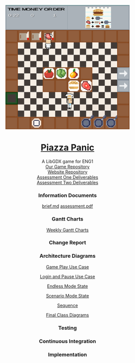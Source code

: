 <div align="center">
  <a href="https://github.com/team13eng1/piazza-panic/">
    <img src="./assets/Capture.PNG" alt="Logo" width="400" height="400">
  </a>

  <h1 align="center"> <a href = "README.md"> Piazza Panic </a> </h1>

  <p align="center">
    A LibGDX game for ENG1
    <br>
    <a href="https://github.com/team13eng1/piazza-panic"> Our Game Repository</a>
    <br>
    <a href="https://github.com/team13eng1/team13eng1.github.io"> Website Repository </a>
    <br>
    <a href="one.md"> Assessment One Deliverables</a>
    <br>
    <a href="two.md"> Assessment Two Deliverables</a>
    <br>
  </p>
  <h3 align="center">Information Documents</h3>
  <p align="center">
    <a href="./files/info/brief.md">brief.md</a>
    <a href="./files/info/eng1-team-assessment-1.pdf">assessment.pdf</a>
  </p>
  </div>
  <h3 align="center">Gantt Charts</h3>
    <p align="center">
      <a href="Gantt2.md"> Weekly Gantt Charts</a>
    </p>
  <h3 align="center">Change Report</h3>
  <h3 align="center">Architecture Diagrams</h3>
    <p align="center">
        <a href="./files/assessment/usecase1.png"> Game Play Use Case </a>
    </p>
    <p align="center">
        <a href="./files/assessment/usecase2.png"> Login and Pause Use Case </a>
    </p>
    <p align="center">
        <a href="./files/assessment/endlessstate.png"> Endless Mode State </a>
    </p>
    <p align="center">
        <a href="./files/assessment/scenariostate.png"> Scenario Mode State </a>
    </p>
    <p align="center">
        <a href="./files/assessment/sequence.png"> Sequence </a>
    </p>
     <p align="center">
        <a href="./files/assessment/final class diagrams.pdf"> Final Class Diagrams </a>
    </p>
  <h3 align="center">Testing</h3>
  <h3 align="center">Continuous Integration</h3>
  <h3 align="center">Implementation</h3>
